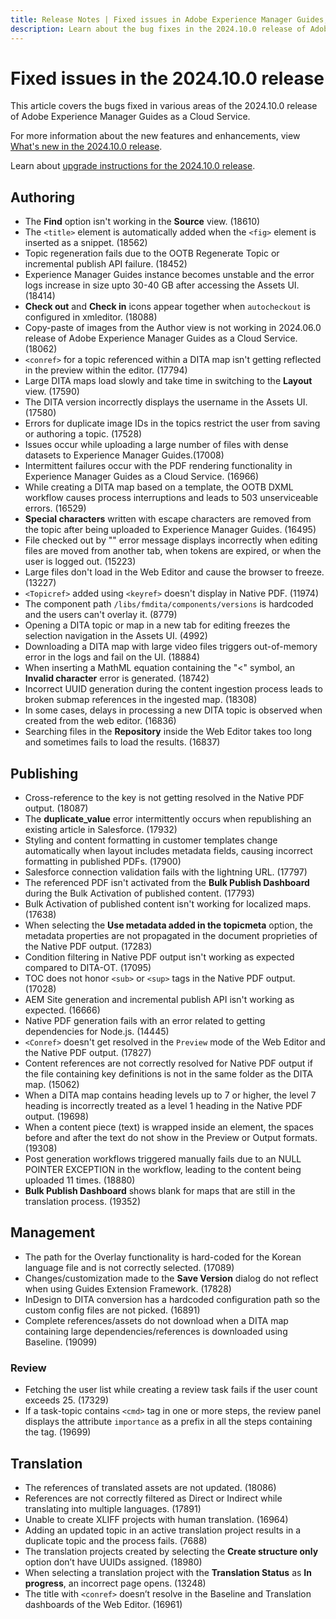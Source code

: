 ```yaml
---
title: Release Notes | Fixed issues in Adobe Experience Manager Guides, 2024.10.0 release
description: Learn about the bug fixes in the 2024.10.0 release of Adobe Experience Manager Guides as a Cloud Service.
---
```

# Fixed issues in the 2024.10.0 release 

This article covers the bugs fixed in various areas of the 2024.10.0 release of Adobe Experience Manager Guides as a Cloud Service.

For more information about the new features and enhancements, view [What's new in the 2024.10.0 release](whats-new-2024-10-0.md).

Learn about [upgrade instructions for the 2024.10.0 release](upgrade-instructions-2024-10-0.md).


## Authoring

- The **Find** option isn't working in the **Source** view. (18610)
- The `<title>` element is automatically added when the `<fig>` element is inserted as a snippet. (18562)
- Topic regeneration fails due to the OOTB Regenerate Topic or incremental publish API failure. (18452)
- Experience Manager Guides instance becomes unstable and the error logs increase in size upto 30-40 GB after accessing the Assets UI. (18414)
- **Check out** and **Check in** icons appear together when `autocheckout` is configured in xmleditor. (18088)
- Copy-paste of images from the Author view is not working in 2024.06.0 release of Adobe Experience Manager Guides as a Cloud Service.(18062)
- `<conref>` for a topic referenced within a DITA map isn't getting reflected in the preview within the editor. (17794)
- Large DITA maps load slowly and take time in switching to the **Layout** view. (17590)
- The DITA version incorrectly displays the username in the Assets UI. (17580)
- Errors for duplicate image IDs in the topics restrict the user from saving or authoring a topic. (17528)
- Issues occur while uploading a large number of files with dense datasets to Experience Manager Guides.(17008)
- Intermittent failures occur with the PDF rendering functionality in Experience Manager Guides as a Cloud Service. (16966)
- While creating a DITA map based on a template, the OOTB DXML workflow causes process interruptions and leads to 503 unserviceable errors. (16529)
- **Special characters** written with escape characters are removed from the topic after being uploaded to Experience Manager Guides. (16495)
- File checked out by "" error message displays incorrectly when editing files are moved from another tab, when tokens are expired, or when the user is logged out. (15223)
- Large files don't load in the Web Editor and cause the browser to freeze. (13227)
- `<Topicref>` added using `<keyref>` doesn't display in Native PDF. (11974)
- The component path `/libs/fmdita/components/versions` is hardcoded and the users can't overlay it. (8779)
- Opening a DITA topic or map in a new tab for editing freezes the selection navigation in the Assets UI. (4992)
- Downloading a DITA map with large video files triggers out-of-memory error in the logs and fail on the UI. (18884)
- When inserting a MathML equation containing the "<" symbol, an **Invalid character** error is generated. (18742)
- Incorrect UUID generation during the content ingestion process leads to broken submap references in the ingested map. (18308)
- In some cases, delays in processing a new DITA topic is observed when created from the web editor. (16836)
- Searching files in the **Repository** inside the Web Editor takes too long and sometimes fails to load the results. (16837)

## Publishing

- Cross-reference to the key is not getting resolved in the Native PDF output. (18087)
- The **duplicate_value** error intermittently occurs when republishing an existing article in Salesforce. (17932)
- Styling and content formatting in customer templates change automatically when layout includes metadata fields, causing incorrect formatting in published PDFs. (17900)
- Salesforce connection validation fails with the lightning URL. (17797)
- The referenced PDF isn't activated from the **Bulk Publish Dashboard** during the Bulk Activation of published content. (17793)
- Bulk Activation of published content isn't working for localized maps. (17638)
- When selecting the **Use metadata added in the topicmeta** option, the metadata properties are not propagated in the document proprieties of the Native PDF output. (17283)
- Condition filtering in Native PDF output isn't working as expected compared to DITA-OT. (17095)
- TOC does not honor `<sub>` or `<sup>` tags in the Native PDF output. (17028)
- AEM Site generation and incremental publish API isn't working as expected. (16666)
- Native PDF generation fails with an error related to getting dependencies for Node.js. (14445)
- `<Conref>` doesn't get resolved in the `Preview` mode of the Web Editor and the Native PDF output. (17827)
- Content references are not correctly resolved for Native PDF output if the file containing key definitions is not in the same folder as the DITA map. (15062)
- When a DITA map contains heading levels up to 7 or higher, the level 7 heading is incorrectly treated as a level 1 heading in the Native PDF output. (19698)
- When a content piece (text) is wrapped inside an element, the spaces before and after the text do not show in the Preview or Output formats. (19308)
- Post generation workflows triggered manually fails due to an NULL POINTER EXCEPTION in the workflow, leading to the content being uploaded 11 times. (18880)
- **Bulk Publish Dashboard** shows blank for maps that are still in the translation process. (19352)


## Management

- The path for the Overlay functionality is hard-coded for the Korean language file and is not correctly selected. (17089)
- Changes/customization made to the **Save Version** dialog do not reflect when using Guides Extension Framework. (17828)
- InDesign to DITA conversion has a hardcoded configuration path so the custom config files are not picked. (16891)
- Complete references/assets do not download when a DITA map containing large dependencies/references is downloaded using Baseline. (19099)


### Review

- Fetching the user list while creating a review task fails if the user count exceeds 25. (17329)
- If a task-topic contains `<cmd>` tag in one or more steps, the review panel displays the attribute `importance` as a prefix in all the steps containing the tag. (19699)

## Translation

- The references of translated assets are not updated. (18086)
- References are not correctly filtered as Direct or Indirect while translating into multiple languages. (17891)
- Unable to create XLIFF projects with human translation. (16964)
- Adding an updated topic in an active translation project results in a duplicate topic and the process fails. (7688)
- The translation projects created by selecting the **Create structure only** option don’t have UUIDs assigned. (18980)
- When selecting a translation project with the **Translation Status** as **In progress**, an incorrect page opens. (13248)
- The title with `<conref>` doesn’t resolve in the Baseline and Translation dashboards of the Web Editor. (16961)


